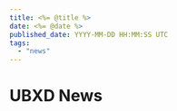 ```yaml
---
title: <%= @title %>
date: <%= @date %>
published_date: YYYY-MM-DD HH:MM:SS UTC
tags:
  - "news"
---
```


# UBXD News
